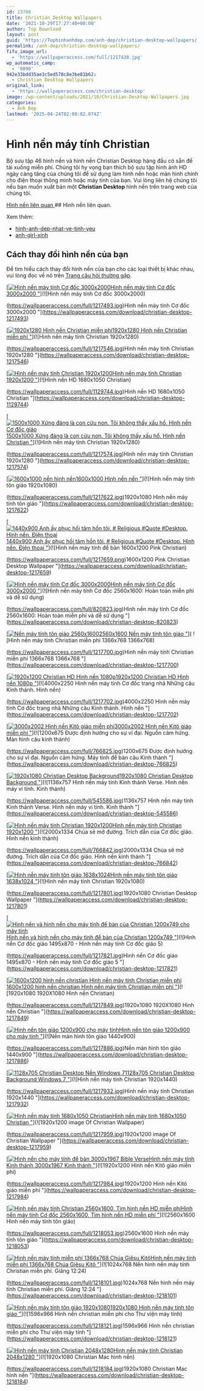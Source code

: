 ```yaml
---
id: 23708
title: Christian Desktop Wallpapers
date: '2021-10-29T17:27:40+00:00'
author: Top Download
layout: post
guid: 'https://Tophinhanhdep.com/anh-dep/christian-desktop-wallpapers/'
permalink: /anh-dep/christian-desktop-wallpapers/
fifu_image_url:
  - 'https://wallpaperaccess.com/full/1217438.jpg'
wp_automatic_camp:
  - '8098'
942e33bdd35ae3c5ed578c8e3be81b62:
  - Christian Desktop Wallpapers
original_link:
  - 'https://wallpaperaccess.com/christian-desktop'
image: /wp-content/uploads/2021/10/Christian-Desktop-Wallpapers.jpg
categories:
  - Ảnh Đẹp
lastmod: '2025-04-24T02:08:02.874Z'
---
```

# Hình nền máy tính Christian

Bộ sưu tập 46 hình nền và hình nền Christian Desktop hàng đầu có sẵn để tải xuống miễn phí. Chúng tôi hy vọng bạn thích bộ sưu tập hình ảnh HD ngày càng tăng của chúng tôi để sử dụng làm hình nền hoặc màn hình chính cho điện thoại thông minh hoặc máy tính của bạn. Vui lòng liên hệ chúng tôi nếu bạn muốn xuất bản một **Christian Desktop** hình nền trên trang web của chúng tôi.

[Hình nền liên quan ](#related) ## Hình nền liên quan.

   
 Xem thêm:

   
- [hinh-anh-dep-nhat-ve-tinh-yeu](https://tophinhanhdep.com/anh-tinh-yeu/hinh-anh-dep-nhat-ve-tinh-yeu/)
- [anh-girl-xinh](https://tophinhanhdep.com/gai-xinh/anh-girl-xinh/)

## Cách thay đổi hình nền của bạn

Để tìm hiểu cách thay đổi hình nền của bạn cho các loại thiết bị khác nhau, vui lòng đọc về nó trên [Trang câu hỏi thường gặp](https://tophinhanhdep.com/faq/).

  
[[![Hình nền máy tính Cơ đốc 3000x2000](https://wallpaperaccess.com/full/1217438.jpg)Hình nền máy tính Cơ đốc 3000x2000 "](https://wallpaperaccess.com/download/christian-desktop-1217438)](![Hình nền máy tính Cơ đốc 3000x2000)

(https://wallpaperaccess.com/full/1217493.jpg)Hình nền máy tính Cơ đốc 3000x2000 "](https://wallpaperaccess.com/download/christian-desktop-1217493)

[[![1920x1280 Hình nền Christian miễn phí](https://wallpaperaccess.com/full/1217528.jpg)1920x1280 Hình nền Christian miễn phí "](https://wallpaperaccess.com/download/christian-desktop-1217528)](![Hình nền máy tính Christian 1920x1280)

(https://wallpaperaccess.com/full/1217546.jpg)Hình nền máy tính Christian 1920x1280 "](https://wallpaperaccess.com/download/christian-desktop-1217546)

[[![Hình nền máy tính Christian 1920x1200](https://wallpaperaccess.com/full/475826.jpg)Hình nền máy tính Christian 1920x1200 "](https://wallpaperaccess.com/download/christian-desktop-475826)](![Hình nền HD 1680x1050 Christian)

(https://wallpaperaccess.com/full/1129744.jpg)Hình nền HD 1680x1050 Christian "](https://wallpaperaccess.com/download/christian-desktop-1129744)

[[![1500x1000 Xứng đáng là con cừu non.  Tôi không thấy xấu hổ.  Hình nền Cơ đốc giáo](https://wallpaperaccess.com/full/1217566.jpg)1500x1000 Xứng đáng là con cừu non. Tôi không thấy xấu hổ. Hình nền Christian "](https://wallpaperaccess.com/download/christian-desktop-1217566)](![Hình nền máy tính Christian 1920x1280)

(https://wallpaperaccess.com/full/1217574.jpg)Hình nền máy tính Christian 1920x1280 "](https://wallpaperaccess.com/download/christian-desktop-1217574)

[[![1600x1000 nền hình nền](https://wallpaperaccess.com/full/1217616.jpg)1600x1000 Hình nền nền "](https://wallpaperaccess.com/download/christian-desktop-1217616)](![Hình nền máy tính tôn giáo 1920x1080)

(https://wallpaperaccess.com/full/1217622.jpg)1920x1080 Hình nền máy tính tôn giáo "](https://wallpaperaccess.com/download/christian-desktop-1217622)

[[![1440x900 Anh ấy phục hồi tâm hồn tôi.  # Religious #Quote #Desktop.  Hình nền.  Điện thoại](https://wallpaperaccess.com/full/820845.jpg)1440x900 Anh ấy phục hồi tâm hồn tôi. # Religious #Quote #Desktop. Hình nền. Điện thoại "](https://wallpaperaccess.com/download/christian-desktop-820845)](![Hình nền máy tính để bàn 1600x1200 Pink Christian)

(https://wallpaperaccess.com/full/1217659.png)1600x1200 Pink Christian Desktop Wallpaper "](https://wallpaperaccess.com/download/christian-desktop-1217659)

[[![Hình nền máy tính Cơ đốc 3000x2000](https://wallpaperaccess.com/full/1217661.jpg)Hình nền máy tính Cơ đốc 3000x2000 "](https://wallpaperaccess.com/download/christian-desktop-1217661)](![Hình nền máy tính Cơ đốc 2560x1600: Hoàn toàn miễn phí và dễ sử dụng)

(https://wallpaperaccess.com/full/820823.jpg)Hình nền máy tính Cơ đốc 2560x1600: Hoàn toàn miễn phí và dễ sử dụng "](https://wallpaperaccess.com/download/christian-desktop-820823)

[[![Nền máy tính tôn giáo 2560x1600](https://wallpaperaccess.com/full/1217692.jpg)2560x1600 Nền máy tính tôn giáo "](https://wallpaperaccess.com/download/christian-desktop-1217692)]( ![Hình nền máy tính Christian miễn phí 1366x768 1366x768)

(https://wallpaperaccess.com/full/1217700.jpg)Hình nền máy tính Christian miễn phí 1366x768 1366x768 "](https://wallpaperaccess.com/download/christian-desktop-1217700)

[[![1920x1200 Christian HD Hình nền 1080p](https://wallpaperaccess.com/full/667069.jpg)1920x1200 Christian HD Hình nền 1080p "](https://wallpaperaccess.com/download/christian-desktop-667069)](![4000x2250 Hình nền máy tính Cơ đốc trang nhã Những câu Kinh thánh.  Hình nền)

(https://wallpaperaccess.com/full/1217702.jpg)4000x2250 Hình nền máy tính Cơ đốc trang nhã Những câu Kinh thánh. Hình nền "](https://wallpaperaccess.com/download/christian-desktop-1217702)

[[![3000x2002 Hình nền Kitô giáo miễn phí](https://wallpaperaccess.com/full/255878.jpg)3000x2002 Hình nền Kitô giáo miễn phí "](https://wallpaperaccess.com/download/christian-desktop-255878)](![1200x675 Được định hướng cho sự vĩ đại.  Nguồn cảm hứng.  Màn hình câu kinh thánh)

(https://wallpaperaccess.com/full/766825.jpg)1200x675 Được định hướng cho sự vĩ đại. Nguồn cảm hứng. Máy tính để bàn câu Kinh thánh "](https://wallpaperaccess.com/download/christian-desktop-766825)

[[![1920x1080 Christian Desktop Background](https://wallpaperaccess.com/full/1217742.jpg)1920x1080 Christian Desktop Background "](https://wallpaperaccess.com/download/christian-desktop-1217742)](![1136x757 Hình nền máy tính Kinh thánh Verse.  Hình nền máy vi tính.  Kinh thánh)

(https://wallpaperaccess.com/full/545586.jpg)1136x757 Hình nền máy tính Kinh thánh Verse. Hình nền máy vi tính. Kinh thánh "](https://wallpaperaccess.com/download/christian-desktop-545586)

[[![Hình nền máy tính Christian 1920x1200](https://wallpaperaccess.com/full/1217760.jpg)Hình nền máy tính Christian 1920x1200 "](https://wallpaperaccess.com/download/christian-desktop-1217760)](![2000x1334 Chúa sẽ mở đường.  Trích dẫn của Cơ đốc giáo.  Hình nền kinh thánh)

(https://wallpaperaccess.com/full/766842.jpg)2000x1334 Chúa sẽ mở đường. Trích dẫn của Cơ đốc giáo. Hình nền kinh thánh "](https://wallpaperaccess.com/download/christian-desktop-766842)

[[![Hình nền máy tính tôn giáo 1638x1024](https://wallpaperaccess.com/full/1217628.jpg)Hình nền máy tính tôn giáo 1638x1024 "](https://wallpaperaccess.com/download/christian-desktop-1217628)](![Hình nền máy tính Christian 1920x1080)

(https://wallpaperaccess.com/full/1217801.jpg)1920x1080 Christian Desktop Wallpaper "](https://wallpaperaccess.com/download/christian-desktop-1217801)

[[![Hình nền và hình nền cho máy tính để bàn của Christian 1200x749 cho máy tính](https://wallpaperaccess.com/full/1146713.png)Hình nền và hình nền cho máy tính để bàn của Christian 1200x749 "](https://wallpaperaccess.com/download/christian-desktop-1146713)](![Hình nền Cơ đốc giáo 1495x870 - Hình nền máy tính Cơ đốc giáo 5)

(https://wallpaperaccess.com/full/1217821.jpg)Hình nền Cơ đốc giáo 1495x870 - Hình nền máy tính Cơ đốc giáo 5 "](https://wallpaperaccess.com/download/christian-desktop-1217821)

[[![1600x1200 hình nền christian Hình nền máy tính Christian miễn phí](https://wallpaperaccess.com/full/1217832.jpg)1600x1200 hình nền christian Hình nền máy tính Christian miễn phí "](https://wallpaperaccess.com/download/christian-desktop-1217832)](![1920x1080 1920X1080 Hình nền Christian)

(https://wallpaperaccess.com/full/1217849.jpg)1920x1080 1920X1080 Hình nền Christian "](https://wallpaperaccess.com/download/christian-desktop-1217849)

[[![Hình nền tôn giáo 1200x900 cho máy tính](https://wallpaperaccess.com/full/1217876.jpg)Hình nền tôn giáo 1200x900 cho máy tính "](https://wallpaperaccess.com/download/christian-desktop-1217876)](![Nền màn hình tôn giáo 1440x900)

(https://wallpaperaccess.com/full/1217886.jpg)Nền màn hình tôn giáo 1440x900 "](https://wallpaperaccess.com/download/christian-desktop-1217886)

[[![1128x705 Christian Desktop Nền Windows 7](https://wallpaperaccess.com/full/1217916.jpg)1128x705 Christian Desktop Background Windows 7 "](https://wallpaperaccess.com/download/christian-desktop-1217916)](![Hình nền máy tính Christian 1920x1440)

(https://wallpaperaccess.com/full/1217932.jpg)Hình nền máy tính Christian 1920x1440 "](https://wallpaperaccess.com/download/christian-desktop-1217932)

[[![Hình nền máy tính 1680x1050 Christian](https://wallpaperaccess.com/full/1217934.jpg)Hình nền máy tính 1680x1050 Christian "](https://wallpaperaccess.com/download/christian-desktop-1217934)](![1920x1200 image Of Christian Wallpaper)

(https://wallpaperaccess.com/full/1217959.jpg)1920x1200 image Of Christian Wallpaper "](https://wallpaperaccess.com/download/christian-desktop-1217959)

[[![Hình nền cho máy tính để bàn 3000x1967 Bible Verse](https://wallpaperaccess.com/full/1217961.jpg)Hình nền máy tính Kinh thánh 3000x1967 Kinh thánh "](https://wallpaperaccess.com/download/christian-desktop-1217961)](![1920x1200 Hình nền Kitô giáo miễn phí)

(https://wallpaperaccess.com/full/1217984.jpg)1920x1200 Hình nền Kitô giáo miễn phí "](https://wallpaperaccess.com/download/christian-desktop-1217984)

[[![Hình nền máy tính Christian 2560x1600, Tìm hình nền HD miễn phí](https://wallpaperaccess.com/full/1218031.jpg)Hình nền máy tính Cơ đốc 2560x1600, Tìm hình nền HD miễn phí "](https://wallpaperaccess.com/download/christian-desktop-1218031)](![2560x1600 Hình nền máy tính tôn giáo)

(https://wallpaperaccess.com/full/1218053.jpg)2560x1600 Hình nền máy tính tôn giáo "](https://wallpaperaccess.com/download/christian-desktop-1218053)

[[![Hình nền máy tính miễn phí 1366x768 Chúa Giêsu Kitô](https://wallpaperaccess.com/full/1218070.jpg)Hình nền máy tính miễn phí 1366x768 Chúa Giêsu Kitô "](https://wallpaperaccess.com/download/christian-desktop-1218070)](![1024x768 Nền hình nền máy tính Christian miễn phí.  Giăng 12:24)

(https://wallpaperaccess.com/full/1218101.jpg)1024x768 Nền hình nền máy tính Christian miễn phí. Giăng 12:24 "](https://wallpaperaccess.com/download/christian-desktop-1218101)

[[![Hình nền máy tính tôn giáo 1920x1080](https://wallpaperaccess.com/full/1218106.jpg)1920x1080 Hình nền máy tính tôn giáo "](https://wallpaperaccess.com/download/christian-desktop-1218106)](![1596x966 Hình nền christian miễn phí cho Thư viện máy tính)

(https://wallpaperaccess.com/full/1218121.jpg)1596x966 Hình nền christian miễn phí cho Thư viện máy tính "](https://wallpaperaccess.com/download/christian-desktop-1218121)

[[![Hình nền máy tính Christian 2048x1280](https://wallpaperaccess.com/full/1218166.jpg)Hình nền máy tính Christian 2048x1280 "](https://wallpaperaccess.com/download/christian-desktop-1218166)](![1920x1080 Christian Mac hình nền)

(https://wallpaperaccess.com/full/1218184.jpg)1920x1080 Christian Mac hình nền "](https://wallpaperaccess.com/download/christian-desktop-1218184)
